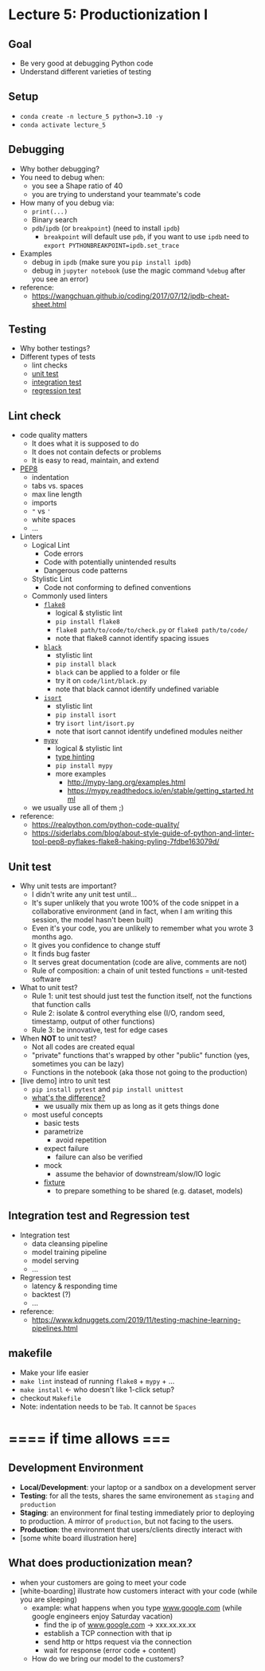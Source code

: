 # Lecture 5: Productionization I

## Goal
- Be very good at debugging Python code
- Understand different varieties of testing


## Setup
- `conda create -n lecture_5 python=3.10 -y`
- `conda activate lecture_5`

## Debugging

- Why bother debugging? 
- You need to debug when:
	- you see a Shape ratio of 40
	- you are trying to understand your teammate's code
- How many of you debug via:
	- `print(...)`
	- Binary search
	- `pdb`/`ipdb` (or `breakpoint`) (need to install `ipdb`)
        - `breakpoint` will default use `pdb`, if you want to use `ipdb` need to `export PYTHONBREAKPOINT=ipdb.set_trace`
- Examples 
	- debug in `ipdb` (make sure you `pip install ipdb`)
	- debug in `jupyter notebook` (use the magic command `%debug` after you see an error)
- reference: 
    - https://wangchuan.github.io/coding/2017/07/12/ipdb-cheat-sheet.html

## Testing

- Why bother testings?
- Different types of tests
	- lint checks
	- [unit test](https://en.wikipedia.org/wiki/Unit_testing)
	- [integration test](https://en.wikipedia.org/wiki/Integration_testing)
	- [regression test](https://en.wikipedia.org/wiki/Regression_testing)

## Lint check
- code quality matters
    - It does what it is supposed to do
    - It does not contain defects or problems
    - It is easy to read, maintain, and extend
- [PEP8](https://pep8.org/)
    - indentation
    - tabs vs. spaces
    - max line length
    - imports
    - `"` vs `'`
    - white spaces
    - ...
- Linters
    - Logical Lint
        - Code errors
        - Code with potentially unintended results
        - Dangerous code patterns
    - Stylistic Lint
        - Code not conforming to defined conventions
    - Commonly used linters
        - [`flake8`](https://flake8.pycqa.org/en/latest/)
            - logical & stylistic lint
            - `pip install flake8`
            - `flake8 path/to/code/to/check.py` or `flake8 path/to/code/`
            - note that flake8 cannot identify spacing issues
        - [`black`](https://github.com/psf/black)
            - stylistic lint
            - `pip install black`
            - `black` can be applied to a folder or file
            - try it on `code/lint/black.py`
            - note that black cannot identify undefined variable
        - [`isort`](https://github.com/PyCQA/isort)
            - stylistic lint
            - `pip install isort`
            - try `isort lint/isort.py`
            - note that isort cannot identify undefined modules neither
        - [`mypy`](http://mypy-lang.org/)
            - logical & stylistic lint
            - [type hinting](https://realpython.com/lessons/type-hinting/) 
            - `pip install mypy`
            - more examples
                - http://mypy-lang.org/examples.html
                - https://mypy.readthedocs.io/en/stable/getting_started.html
    - we usually use all of them ;)
- reference:
    - https://realpython.com/python-code-quality/
    - https://siderlabs.com/blog/about-style-guide-of-python-and-linter-tool-pep8-pyflakes-flake8-haking-pyling-7fdbe163079d/


## Unit test
- Why unit tests are important?
    - I didn't write any unit test until...
    - It's super unlikely that you wrote 100% of the code snippet in a collaborative environment (and in fact, when I am writing this session, the model hasn't been built) 
    - Even it's your code, you are unlikely to remember what you wrote 3 months ago.
    - It gives you confidence to change stuff
    - It finds bug faster
    - It serves great documentation (code are alive, comments are not)
    - Rule of composition: a chain of unit tested functions = unit-tested software
- What to unit test?
    - Rule 1: unit test should just test the function itself, not the functions that function calls 
    - Rule 2: isolate & control everything else (I/O, random seed, timestamp, output of other functions)
    - Rule 3: be innovative, test for edge cases
- When **NOT** to unit test?
    - Not all codes are created equal
    - "private" functions that's wrapped by other "public" function (yes, sometimes you can be lazy)
    - Functions in the notebook (aka those not going to the production)
- [live demo] intro to unit test
    - `pip install pytest` and `pip install unittest`
    - [what's the difference?](https://www.pythonpool.com/python-unittest-vs-pytest/)
        - we usually mix them up as long as it gets things done
    - most useful concepts
        - basic tests
        - parametrize
            - avoid repetition
        - expect failure
            - failure can also be verified
        - mock
            - assume the behavior of downstream/slow/IO logic
        - [fixture](https://docs.pytest.org/en/6.2.x/fixture.html#what-fixtures-are)
            - to prepare something to be shared (e.g. dataset, models)

## Integration test and Regression test
- Integration test
    - data cleansing pipeline
    - model training pipeline
    - model serving
    - ...
- Regression test
    - latency & responding time
    - backtest (?)
    - ...
- reference:
    - https://www.kdnuggets.com/2019/11/testing-machine-learning-pipelines.html


## makefile
- Make your life easier
- `make lint` instead of running `flake8` +  `mypy` + ...
- `make install` <- who doesn't like 1-click setup?
- checkout `Makefile`
- Note: indentation needs to be `Tab`. It cannot be `Spaces`

# ==== if time allows ===

## Development Environment
- **Local/Development**: your laptop or a sandbox on a development server 
- **Testing**: for all the tests, shares the same environement as `staging` and `production`
- **Staging**: an environment for final testing immediately prior to deploying to production. A mirror of `production`, but not facing to the users.
- **Production**: the environment that users/clients directly interact with
- [some white board illustration here]

## What does productionization mean?
- when your customers are going to meet your code
- [white-boarding] illustrate how customers interact with your code (while you are sleeping) 
  - example: what happens when you type www.google.com (while google engineers enjoy Saturday vacation)
    - find the ip of www.google.com -> xxx.xx.xx.xx
    - establish a TCP connection with that ip 
    - send http or https request via the connection
    - wait for response (error code + content)
  - How do we bring our model to the customers?


